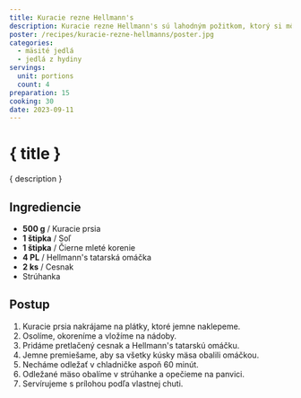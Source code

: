 ```yaml
---
title: Kuracie rezne Hellmann's
description: Kuracie rezne Hellmann's sú lahodným požitkom, ktorý si môžete užiť kedykoľvek.
poster: /recipes/kuracie-rezne-hellmanns/poster.jpg
categories:
  - mäsité jedlá
  - jedlá z hydiny
servings:
  unit: portions
  count: 4
preparation: 15
cooking: 30
date: 2023-09-11
---
```


# { title }

{ description }

## Ingrediencie

- **500 g** / Kuracie prsia
- **1 štipka** / Soľ
- **1 štipka** / Čierne mleté korenie
- **4 PL** / Hellmann's tatarská omáčka
- **2 ks** / Cesnak
- Strúhanka

## Postup

1. Kuracie prsia nakrájame na plátky, ktoré jemne naklepeme.
2. Osolíme, okoreníme a vložíme na nádoby.
3. Pridáme pretlačený cesnak a Hellmann's tatarskú omáčku.
4. Jemne premiešame, aby sa všetky kúsky mäsa obalili omáčkou.
5. Necháme odležať v chladničke aspoň 60 minút.
6. Odležané mäso obalíme v strúhanke a opečieme na panvici.
7. Servírujeme s prílohou podľa vlastnej chuti.
